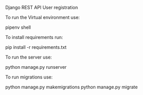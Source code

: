 Django REST API User registration

To run the Virtual environment use:

pipenv shell

To install requirements run:

pip install -r requirements.txt

To run the server use: 

python manage.py runserver

To run migrations use:

python manage.py makemigrations
python manage.py migrate